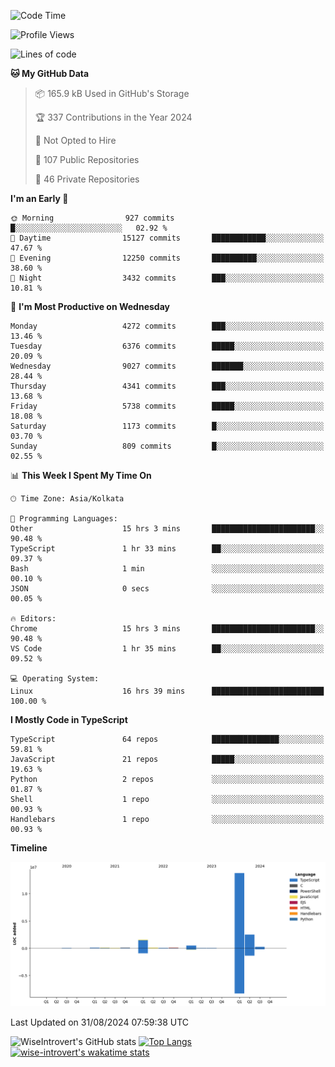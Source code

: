 <!--START_SECTION:waka-->
![Code Time](http://img.shields.io/badge/Code%20Time-1%2C560%20hrs%2049%20mins-blue)

![Profile Views](http://img.shields.io/badge/Profile%20Views-0-blue)

![Lines of code](https://img.shields.io/badge/From%20Hello%20World%20I%27ve%20Written-19.3%20million%20lines%20of%20code-blue)

**🐱 My GitHub Data** 

> 📦 165.9 kB Used in GitHub's Storage 
 > 
> 🏆 337 Contributions in the Year 2024
 > 
> 🚫 Not Opted to Hire
 > 
> 📜 107 Public Repositories 
 > 
> 🔑 46 Private Repositories 
 > 
**I'm an Early 🐤** 

```text
🌞 Morning                927 commits         █░░░░░░░░░░░░░░░░░░░░░░░░   02.92 % 
🌆 Daytime                15127 commits       ████████████░░░░░░░░░░░░░   47.67 % 
🌃 Evening                12250 commits       ██████████░░░░░░░░░░░░░░░   38.60 % 
🌙 Night                  3432 commits        ███░░░░░░░░░░░░░░░░░░░░░░   10.81 % 
```
📅 **I'm Most Productive on Wednesday** 

```text
Monday                   4272 commits        ███░░░░░░░░░░░░░░░░░░░░░░   13.46 % 
Tuesday                  6376 commits        █████░░░░░░░░░░░░░░░░░░░░   20.09 % 
Wednesday                9027 commits        ███████░░░░░░░░░░░░░░░░░░   28.44 % 
Thursday                 4341 commits        ███░░░░░░░░░░░░░░░░░░░░░░   13.68 % 
Friday                   5738 commits        █████░░░░░░░░░░░░░░░░░░░░   18.08 % 
Saturday                 1173 commits        █░░░░░░░░░░░░░░░░░░░░░░░░   03.70 % 
Sunday                   809 commits         █░░░░░░░░░░░░░░░░░░░░░░░░   02.55 % 
```


📊 **This Week I Spent My Time On** 

```text
🕑︎ Time Zone: Asia/Kolkata

💬 Programming Languages: 
Other                    15 hrs 3 mins       ███████████████████████░░   90.48 % 
TypeScript               1 hr 33 mins        ██░░░░░░░░░░░░░░░░░░░░░░░   09.37 % 
Bash                     1 min               ░░░░░░░░░░░░░░░░░░░░░░░░░   00.10 % 
JSON                     0 secs              ░░░░░░░░░░░░░░░░░░░░░░░░░   00.05 % 

🔥 Editors: 
Chrome                   15 hrs 3 mins       ███████████████████████░░   90.48 % 
VS Code                  1 hr 35 mins        ██░░░░░░░░░░░░░░░░░░░░░░░   09.52 % 

💻 Operating System: 
Linux                    16 hrs 39 mins      █████████████████████████   100.00 % 
```

**I Mostly Code in TypeScript** 

```text
TypeScript               64 repos            ███████████████░░░░░░░░░░   59.81 % 
JavaScript               21 repos            █████░░░░░░░░░░░░░░░░░░░░   19.63 % 
Python                   2 repos             ░░░░░░░░░░░░░░░░░░░░░░░░░   01.87 % 
Shell                    1 repo              ░░░░░░░░░░░░░░░░░░░░░░░░░   00.93 % 
Handlebars               1 repo              ░░░░░░░░░░░░░░░░░░░░░░░░░   00.93 % 
```



**Timeline**

![Lines of Code chart](https://raw.githubusercontent.com/wise-introvert/wise-introvert/master/assets/bar_graph.png)


 Last Updated on 31/08/2024 07:59:38 UTC
<!--END_SECTION:waka-->

![WiseIntrovert's GitHub stats](https://github-readme-stats.vercel.app/api?username=wise-introvert&count_private=true&show_icons=true)
[![Top Langs](https://github-readme-stats.vercel.app/api/top-langs/?username=wise-introvert&langs_count=10)](https://github.com/anuraghazra/github-readme-stats)
[![wise-introvert's wakatime stats](https://github-readme-stats.vercel.app/api/wakatime?username=wiseintrovert)](https://github.com/anuraghazra/github-readme-stats)
